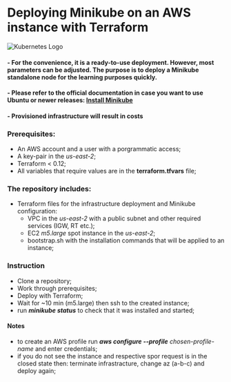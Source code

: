 # Deploying Minikube on an AWS instance with Terraform
![Kubernetes Logo](https://kubernetes.io/images/nav_logo2.svg)

#### - For the convenience, it is a ready-to-use deployment. However, most parameters can be adjusted. The purpose is to deploy a Minikube standalone node for the learning purposes quickly.
#### - Please refer to the official documentation in case you want to use Ubuntu or newer releases: [Install Minikube](https://kubernetes.io/docs/tasks/tools/install-minikube/)  
#### - Provisioned infrastructure will result in costs

### Prerequisites:
* An AWS account and a user with a porgrammatic access;
* A key-pair in the *us-east-2*;
* Terraform < 0.12;
* All variables that require values are in the __terraform.tfvars__ file;

### The repository includes:
* Terraform files for the infrastructure deployment and Minikube configuration:
    * VPC in the *us-east-2* with a public subnet and other required services (IGW, RT etc.);
    * EC2 *m5.large* spot instance in the *us-east-2*;
    * bootstrap.sh with the installation commands that will be applied to an instance;

### Instruction
* Clone a repository;
* Work through prerequisites;
* Deploy with Terraform;
* Wait for ~10 min (m5.large) then ssh to the created instance;
* run __*minikube status*__ to check that it was installed and started;

#### Notes
* to create an AWS profile run __*aws configure --profile*__ *chosen-profile-name* and enter credentials;
* if you do not see the instance and respective spor request is in the closed state then: terminate infrastracture, change az (a-b-c) and deploy again;